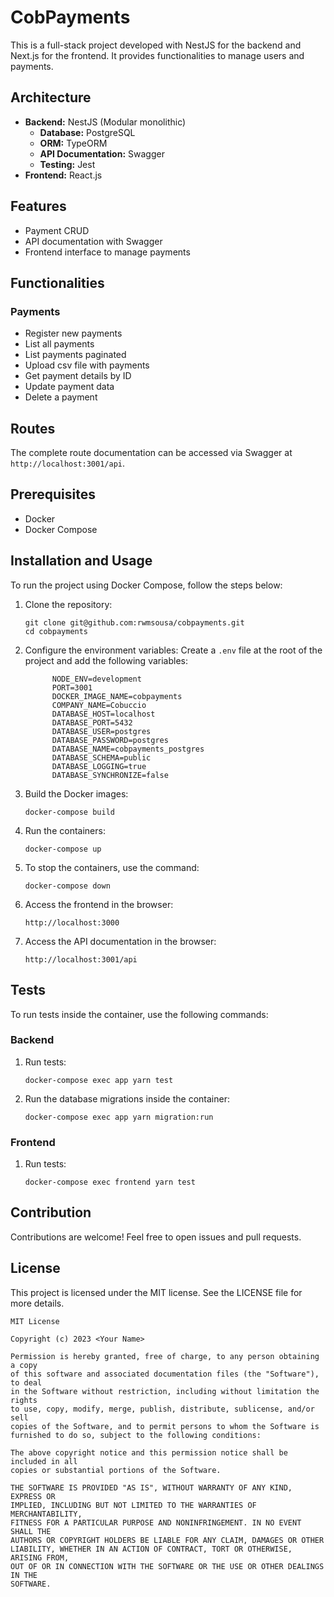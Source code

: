 # CobPayments

This is a full-stack project developed with NestJS for the backend and Next.js for the frontend. It provides functionalities to manage users and payments.

## Architecture

- **Backend:** NestJS (Modular monolithic)
  - **Database:** PostgreSQL
  - **ORM:** TypeORM
  - **API Documentation:** Swagger
  - **Testing:** Jest
- **Frontend:** React.js

## Features

- Payment CRUD
- API documentation with Swagger
- Frontend interface to manage payments

## Functionalities

### Payments

- Register new payments 
- List all payments
- List payments paginated 
- Upload csv file with payments
- Get payment details by ID
- Update payment data 
- Delete a payment 

## Routes

The complete route documentation can be accessed via Swagger at `http://localhost:3001/api`.

## Prerequisites

- Docker
- Docker Compose

## Installation and Usage

To run the project using Docker Compose, follow the steps below:

1. Clone the repository:
   ```shell
   git clone git@github.com:rwmsousa/cobpayments.git
   cd cobpayments
   ```

2. Configure the environment variables:
   Create a `.env` file at the root of the project and add the following variables:
   ```env
         NODE_ENV=development
         PORT=3001
         DOCKER_IMAGE_NAME=cobpayments
         COMPANY_NAME=Cobuccio
         DATABASE_HOST=localhost
         DATABASE_PORT=5432
         DATABASE_USER=postgres
         DATABASE_PASSWORD=postgres
         DATABASE_NAME=cobpayments_postgres
         DATABASE_SCHEMA=public
         DATABASE_LOGGING=true
         DATABASE_SYNCHRONIZE=false
   ```

3. Build the Docker images:
   ```shell
   docker-compose build
   ```

4. Run the containers:
   ```shell
   docker-compose up
   ```

5. To stop the containers, use the command:
   ```shell
   docker-compose down
   ```

6. Access the frontend in the browser:
   ```
   http://localhost:3000
   ```

7. Access the API documentation in the browser:
   ```
   http://localhost:3001/api
   ```

## Tests

To run tests inside the container, use the following commands:

### Backend

1. Run tests:
   ```shell
   docker-compose exec app yarn test
   ```

2. Run the database migrations inside the container:
   ```shell
   docker-compose exec app yarn migration:run
   ```

### Frontend

1. Run tests:
   ```shell
   docker-compose exec frontend yarn test
   ```

## Contribution

Contributions are welcome! Feel free to open issues and pull requests.

## License

This project is licensed under the MIT license. See the LICENSE file for more details.

```
MIT License

Copyright (c) 2023 <Your Name>

Permission is hereby granted, free of charge, to any person obtaining a copy
of this software and associated documentation files (the "Software"), to deal
in the Software without restriction, including without limitation the rights
to use, copy, modify, merge, publish, distribute, sublicense, and/or sell
copies of the Software, and to permit persons to whom the Software is
furnished to do so, subject to the following conditions:

The above copyright notice and this permission notice shall be included in all
copies or substantial portions of the Software.

THE SOFTWARE IS PROVIDED "AS IS", WITHOUT WARRANTY OF ANY KIND, EXPRESS OR
IMPLIED, INCLUDING BUT NOT LIMITED TO THE WARRANTIES OF MERCHANTABILITY,
FITNESS FOR A PARTICULAR PURPOSE AND NONINFRINGEMENT. IN NO EVENT SHALL THE
AUTHORS OR COPYRIGHT HOLDERS BE LIABLE FOR ANY CLAIM, DAMAGES OR OTHER
LIABILITY, WHETHER IN AN ACTION OF CONTRACT, TORT OR OTHERWISE, ARISING FROM,
OUT OF OR IN CONNECTION WITH THE SOFTWARE OR THE USE OR OTHER DEALINGS IN THE
SOFTWARE.
```

